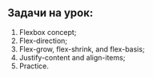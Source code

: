 ## Задачи на урок:

1. Flexbox concept;
2. Flex-direction;
3. Flex-grow, flex-shrink, and flex-basis;
4. Justify-content and align-items;
5. Practice.
